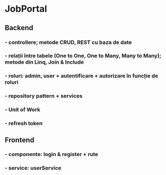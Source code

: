 # JobPortal
## Backend
### - controllere; metode CRUD, REST cu baza de date
### - relații între tabele (One to One, One to Many, Many to Many); metode din Linq, Join & Include
### - roluri: admin, user + autentificare + autorizare în funcție de roluri
### - repository pattern + services

### - Unit of Work
### - refresh token


## Frontend
### - componente: login & register + rute
### - service: userService
